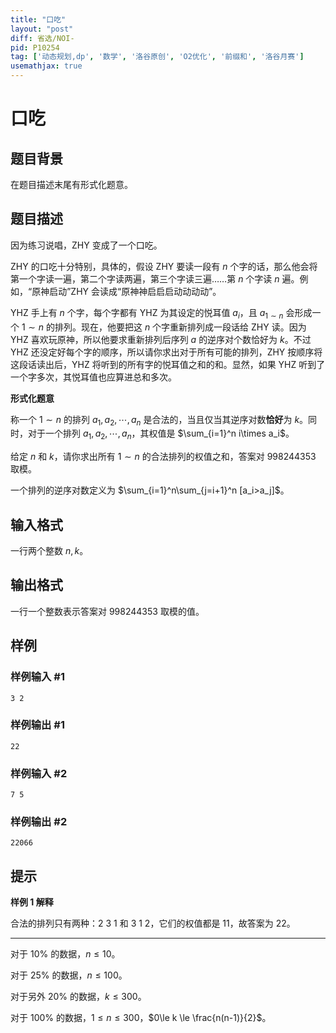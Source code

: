 ```yaml
---
title: "口吃"
layout: "post"
diff: 省选/NOI-
pid: P10254
tag: ['动态规划,dp', '数学', '洛谷原创', 'O2优化', '前缀和', '洛谷月赛']
usemathjax: true
---
```


# 口吃
## 题目背景

在题目描述末尾有形式化题意。
## 题目描述

因为练习说唱，ZHY 变成了一个口吃。

ZHY 的口吃十分特别，具体的，假设 ZHY 要读一段有 $n$ 个字的话，那么他会将第一个字读一遍，第二个字读两遍，第三个字读三遍……第 $n$ 个字读 $n$ 遍。例如，“原神启动”ZHY 会读成“原神神启启启动动动动”。

YHZ 手上有 $n$ 个字，每个字都有 YHZ 为其设定的悦耳值 $a_i$，且 $a_{1\sim n}$ 会形成一个 $1\sim n$ 的排列。现在，他要把这 $n$ 个字重新排列成一段话给 ZHY 读。因为 YHZ 喜欢玩原神，所以他要求重新排列后序列 $a$ 的逆序对个数恰好为 $k$。不过 YHZ 还没定好每个字的顺序，所以请你求出对于所有可能的排列，ZHY 按顺序将这段话读出后，YHZ 将听到的所有字的悦耳值之和的和。显然，如果 YHZ 听到了一个字多次，其悦耳值也应算进总和多次。

**形式化题意**

称一个 $1\sim n$ 的排列 $a_1,a_2,\cdots,a_n$ 是合法的，当且仅当其逆序对数**恰好**为 $k$。同时，对于一个排列 $a_1,a_2,\cdots,a_n$，其权值是 $\sum_{i=1}^n i\times a_i$。

给定 $n$ 和 $k$，请你求出所有 $1\sim n$ 的合法排列的权值之和，答案对 $998244353$ 取模。

一个排列的逆序对数定义为 $\sum_{i=1}^n\sum_{j=i+1}^n [a_i>a_j]$。
## 输入格式

一行两个整数 $n,k$。
## 输出格式

一行一个整数表示答案对 $998244353$ 取模的值。
## 样例

### 样例输入 #1
```
3 2
```
### 样例输出 #1
```
22
```
### 样例输入 #2
```
7 5
```
### 样例输出 #2
```
22066
```
## 提示

**样例 $1$ 解释**

合法的排列只有两种：$2\ 3\ 1$ 和 $3\ 1\ 2$，它们的权值都是 $11$，故答案为 $22$。

---

对于 $10\%$ 的数据，$n \le 10$。

对于 $25\%$ 的数据，$n \le 100$。

对于另外 $20\%$ 的数据，$k \le 300$。

对于 $100\%$ 的数据，$1 \le n \le 300$，$0\le k \le \frac{n(n-1)}{2}$。
